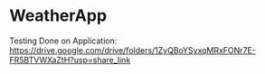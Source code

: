 # WeatherApp

Testing Done on Application: https://drive.google.com/drive/folders/1ZyQBoYSyxqMRxFONr7E-FR5BTVWXaZtH?usp=share_link

